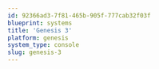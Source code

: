 ```yaml
---
id: 92366ad3-7f81-465b-905f-777cab32f03f
blueprint: systems
title: 'Genesis 3'
platform: genesis
system_type: console
slug: genesis-3
---
```

